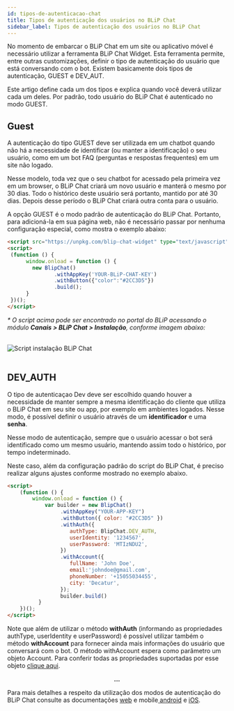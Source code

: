 ```yaml
---
id: tipos-de-autenticacao-chat
title: Tipos de autenticação dos usuários no BLiP Chat
sidebar_label: Tipos de autenticação dos usuários no BLiP Chat
---
```


No momento de embarcar o BLiP Chat em um site ou aplicativo móvel é necessário utilizar a ferramenta BLiP Chat Widget. Esta ferramenta permite, entre outras customizações, definir o tipo de autenticação do usuário que está conversando com o bot. Existem basicamente dois tipos de autenticação, GUEST e DEV_AUT.

Este artigo define cada um dos tipos e explica quando você deverá utilizar cada um deles. Por padrão, todo usuário do BLiP Chat é autenticado no modo GUEST.

## Guest

A autenticação do tipo GUEST deve ser utilizada em um chatbot quando não há a necessidade de identificar (ou manter a identificação) o seu usuário, como em um bot FAQ (perguntas e respostas frequentes) em um site não logado.

Nesse modelo, toda vez que o seu chatbot for acessado pela primeira vez em um browser, o BLiP Chat criará um novo usuário e manterá o mesmo por 30 dias. Todo o histórico deste usuário será portanto, mantido por até 30 dias. Depois desse período o BLiP Chat criará outra conta para o usuário.

A opção GUEST é o modo padrão de autenticação do BLiP Chat. Portanto, para adicioná-la em sua página web, não é necessário passar por nenhuma configuração especial, como mostra o exemplo abaixo:

```html
<script src="https://unpkg.com/blip-chat-widget" type="text/javascript"></script>
<script>
 (function () {
      window.onload = function () {
        new BlipChat()
               .withAppKey('YOUR-BLiP-CHAT-KEY')
               .withButton({"color":"#2CC3D5"})
               .build();
      }
 })();
</script>
```
*\* O script acima pode ser encontrado no portal do BLiP acessando o módulo **Canais > BLiP Chat > Instalação**, conforme imagem abaixo:*

<br>![Script instalação BLiP Chat](/img/channels/blip-chat/chat-tipos-de-autenticacao-chat-1.png)<br><br>

## DEV_AUTH
O tipo de autenticaçao Dev deve ser escolhido quando houver a necessidade de manter sempre a mesma identificação do cliente que utiliza o BLiP Chat em seu site ou app, por exemplo em ambientes logados. Nesse modo, é possível definir o usuário através de um **identificador** e uma **senha**.

Nesse modo de autenticação, sempre que o usuário acessar o bot será identificado como um mesmo usuário, mantendo assim todo o histórico, por tempo indeterminado.

Neste caso, além da configuração padrão do script do BLiP Chat, é preciso realizar alguns ajustes conforme mostrado no exemplo abaixo.

```html
<script>
    (function () {
        window.onload = function () {
            var builder = new BlipChat()
                 .withAppKey("YOUR-APP-KEY")
                 .withButton({ color: "#2CC3D5" })
                 .withAuth({
                    authType: BlipChat.DEV_AUTH,
                    userIdentity: '1234567',
                    userPassword: 'MTIzNDU2',
                 })
                 .withAccount({
                    fullName: 'John Doe',
                    email:'johndoe@gmail.com',
                    phoneNumber: '+15055034455',
                    city: 'Decatur',
                 });
                 builder.build()
          }
    })();
</script>
```

Note que além de utilizar o método **withAuth** (informando as propriedades authType, userIdentity e userPassword) é possível utilizar também o método **withAccount** para fornecer ainda mais informações do usuário que conversará com o bot. O método withAccount espera como parâmetro um objeto Account. Para conferir todas as propriedades suportadas por esse objeto [clique aqui](https://limeprotocol.org/resources.html#account).

**<p align="center">...</p>**

Para mais detalhes a respeito da utilização dos modos de autenticação do BLiP Chat consulte as documentações [web](https://github.com/takenet/blip-chat-widget) e mobile[ android](https://github.com/takenet/blip-chat-android) e [iOS](https://github.com/takenet/blip-chat-ios).
